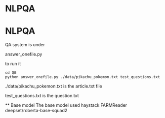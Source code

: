 # NLPQA

# NLPQA
QA system is under  

answer_onefile.py   

to run it  
```
cd QG   
python answer_onefile.py ./data/pikachu_pokemon.txt test_questions.txt    
```
 ./data/pikachu_pokemon.txt is the article.txt file  

test_questions.txt  is the question.txt   

** Base model 
The base model used haystack FARMReader deepset/roberta-base-squad2  




